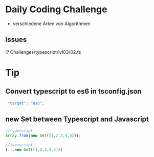 # Daily Coding Challenge

- verschiedene Arten von Algorithmen




## Issues 
⁉️ Challenges/typescript/lvl03/02.ts

# Tip

## Convert typescript to es6 in tsconfig.json
```ts
 "target": "es6",  
```

## new Set between Typescript and Javascript
```ts
//typescript
Array.from(new Set([1,2,3,4,5]));
```

```javascript
//javascript
[...new Set([1,2,3,4,5])]
```